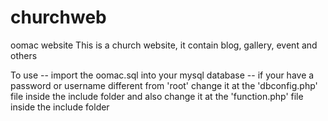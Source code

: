 # churchweb
oomac website
This is a church website, it contain blog, gallery, event and others

To use
-- import the oomac.sql into your mysql database
-- if your have a password or username different from 'root' change it at the 'dbconfig.php' file inside the include folder and also change it at the 'function.php' file inside the include folder
